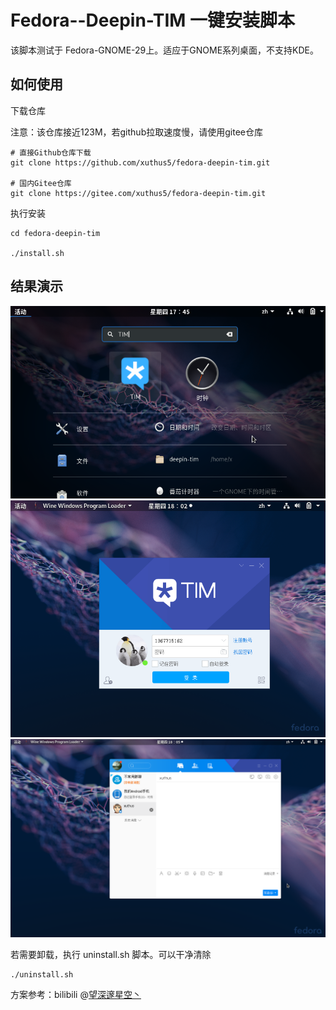 # Fedora--Deepin-TIM 一键安装脚本

该脚本测试于 Fedora-GNOME-29上。适应于GNOME系列桌面，不支持KDE。

## 如何使用

下载仓库

注意：该仓库接近123M，若github拉取速度慢，请使用gitee仓库

```
# 直接Github仓库下载
git clone https://github.com/xuthus5/fedora-deepin-tim.git

# 国内Gitee仓库
git clone https://gitee.com/xuthus5/fedora-deepin-tim.git
```

执行安装

```
cd fedora-deepin-tim

./install.sh
```

## 结果演示

![application](./preview/application.png)
![login](./preview/login.png)
![index](./preview/index.png)

若需要卸载，执行 uninstall.sh 脚本。可以干净清除

```
./uninstall.sh
```

方案参考：bilibili @[望深邃星空丶](https://space.bilibili.com/23259667)